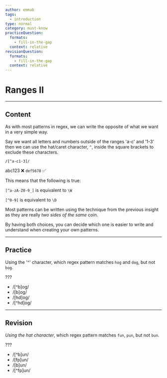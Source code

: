```yaml
---
author: emmab
tags:
  - introduction
type: normal
category: must-know
practiceQuestion:
  formats:
    - fill-in-the-gap
  context: relative
revisionQuestion:
  formats:
    - fill-in-the-gap
  context: relative
---
```


# Ranges II


---

## Content

As with most patterns in regex, we can write the opposite of what we want in a very simple way.

Say we want all letters and numbers outside of the ranges 'a-c' and '1-3' then we can use the hat/caret character, `^`, inside the square brackets to exclude these characters.

```plain-text
/[^a-c1-3]/
```

abc123 ❌
`def5678` ✅

This means that the following is true:

`[^a-zA-Z0-9_]` is equivalent to `\W`

`[^0-9]` is equivalent to `\D`

Most patterns can be written using the technique from the previous insight as they are really *two sides of the same coin*. 

By having both choices, you can decide which one is easier to write and understand when creating your own patterns.


---

## Practice

Using the '^' character, which regex pattern matches `hog` and `dog`, but not `bog`.

???

- /[^b]og/
- /[b]og/
- /[hd]og/
- /[^hd]og/


---

## Revision

*Using the hat character*, which regex pattern matches `fun`, `pun`, but not `bun`.

???

- /[^b]un/
- /[fp]un/
- /[b]un/
- /[^fp]un/
 
